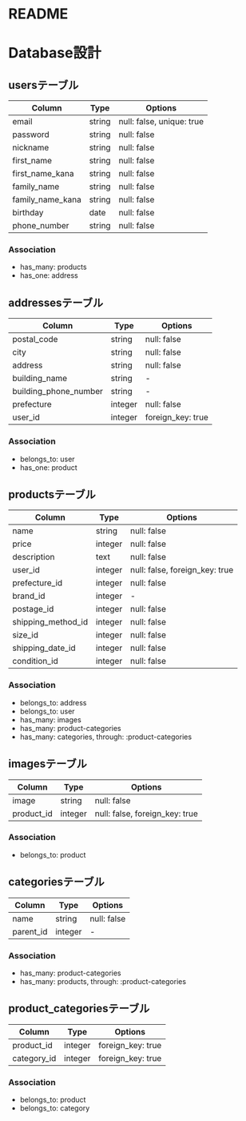 # README


# Database設計


## usersテーブル

|Column|Type|Options|
|------|----|-------|
|email|string|null: false, unique: true|
|password|string|null: false|
|nickname|string|null: false|
|first_name|string|null: false|
|first_name_kana|string|null: false|
|family_name|string|null: false|
|family_name_kana|string|null: false|
|birthday|date|null: false|
|phone_number|string|null: false|

### Association
- has_many: products
- has_one: address


## addressesテーブル

|Column|Type|Options|
|------|----|-------|
|postal_code|string|null: false|
|city|string|null: false|
|address|string|null: false|
|building_name|string|-|
|building_phone_number|string|-|
|prefecture|integer|null: false|
|user_id|integer|foreign_key: true|

### Association
- belongs_to: user
- has_one: product


## productsテーブル

|Column|Type|Options|
|------|----|-------|
|name|string|null: false|
|price|integer|null: false|
|description|text|null: false|
|user_id|integer|null: false, foreign_key: true|
|prefecture_id|integer|null: false|
|brand_id|integer|-|
|postage_id|integer|null: false|
|shipping_method_id|integer|null: false|
|size_id|integer|null: false|
|shipping_date_id|integer|null: false|
|condition_id|integer|null: false|


### Association

- belongs_to: address
- belongs_to: user
- has_many: images
- has_many: product-categories
- has_many: categories, through: :product-categories


## imagesテーブル

|Column|Type|Options|
|------|----|-------|
|image|string|null: false|
|product_id|integer|null: false, foreign_key: true|

### Association
- belongs_to: product


## categoriesテーブル

|Column|Type|Options|
|------|----|-------|
|name|string|null: false|
|parent_id|integer|-|

### Association
- has_many: product-categories
- has_many: products, through: :product-categories


## product_categoriesテーブル

|Column|Type|Options|
|------|----|-------|
|product_id|integer|foreign_key: true|
|category_id|integer|foreign_key: true|

### Association
- belongs_to: product
- belongs_to: category